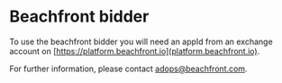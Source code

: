 # Beachfront bidder

To use the beachfront bidder you will need an appId from an exchange 
account on [https://platform.beachfront.io](platform.beachfront.io).

For further information, please contact adops@beachfront.com.